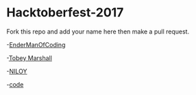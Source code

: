 # Hacktoberfest-2017

Fork this repo and add your name here then make a pull request. 

-[EnderManOfCoding](https://github.com/EndermanOfCoding)

-[Tobey Marshall](https://github.com/IAmTobeyMarshall)

-[NILOY](https://github.com/Front3ndNinja)

-[code](https://github.com/codethats)
